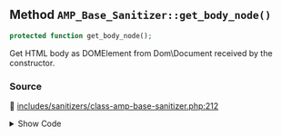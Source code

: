 ## Method `AMP_Base_Sanitizer::get_body_node()`

```php
protected function get_body_node();
```

Get HTML body as DOMElement from Dom\Document received by the constructor.

### Source

:link: [includes/sanitizers/class-amp-base-sanitizer.php:212](https://github.com/ampproject/amp-wp/blob/develop/includes/sanitizers/class-amp-base-sanitizer.php#L212-L215)

<details>
<summary>Show Code</summary>

```php
protected function get_body_node() {
	_deprecated_function( 'Use $this->dom->body instead', '1.5.0' );
	return $this->dom->body;
}
```

</details>
